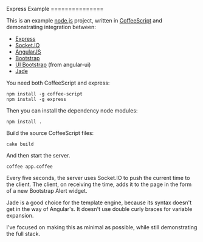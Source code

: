 Express Example ===============

This is an example [node.js](http://nodejs.org/) project, written in
[CoffeeScript](http://coffeescript.org/) and demonstrating integration between:

* [Express](http://expressjs.com/)
* [Socket.IO](http://socket.io/)
* [AngularJS](http://angularjs.org/)
* [Bootstrap](http://getbootstrap.com/)
* [UI Bootstrap](http://angular-ui.github.io/bootstrap/) (from angular-ui)
* [Jade](http://jade-lang.com/)

You need both CoffeeScript and express:

	npm install -g coffee-script
	npm install -g express

Then you can install the dependency node modules:

	npm install .

Build the source CoffeeScript files:

	cake build

And then start the server.

	coffee app.coffee

Every five seconds, the server uses Socket.IO to push the current time to the
client. The client, on receiving the time, adds it to the page in the form of a
new Bootstrap Alert widget.

Jade is a good choice for the template engine, because its syntax doesn't get
in the way of Angular's. It doesn't use double curly braces for variable
expansion.

I've focused on making this as minimal as possible, while still demonstrating
the full stack.
